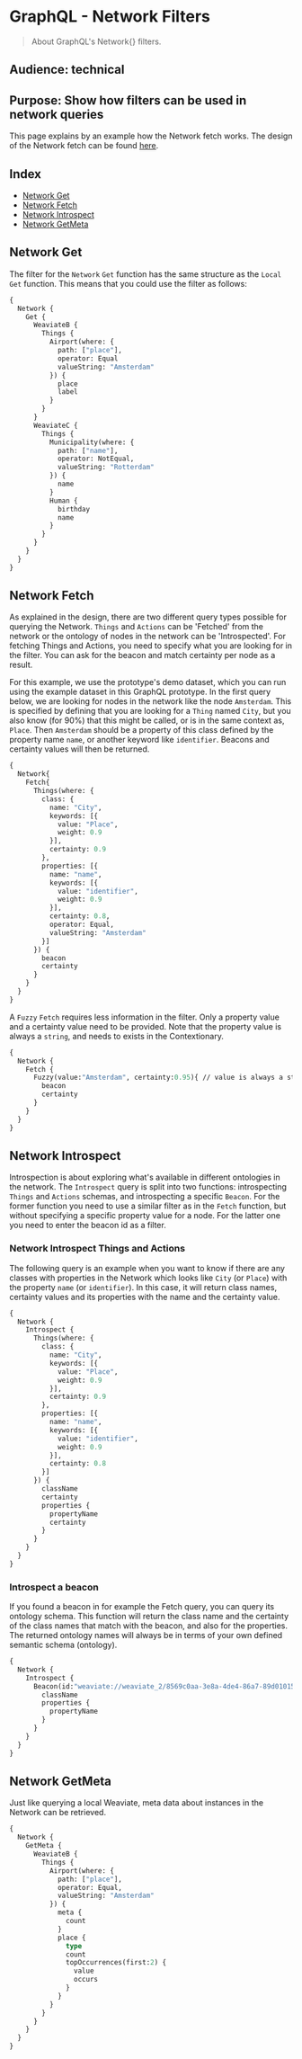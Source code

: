 # GraphQL - Network Filters

> About GraphQL's Network{} filters.

## Audience: technical

## Purpose: Show how filters can be used in network queries

This page explains by an example how the Network fetch works. The design of the Network fetch can be found [here](https://github.com/SeMI-network/weaviate-graphql-prototype/wiki/Website:-GraphQL-Network).

## Index
- [Network Get](#network-get)
- [Network Fetch](#network-fetch)
- [Network Introspect](#network-introspect)
- [Network GetMeta](#network-getmeta)


## Network Get
The filter for the `Network` `Get` function has the same structure as the `Local` `Get` function. This means that you could use the filter as follows:

```graphql
{
  Network {
    Get {
      WeaviateB {
      	Things {
          Airport(where: {
            path: ["place"],
            operator: Equal
            valueString: "Amsterdam"
          }) {
            place
            label
          }
        }
      }
      WeaviateC {
      	Things {
          Municipality(where: {
            path: ["name"],
            operator: NotEqual,
            valueString: "Rotterdam"
          }) {
            name
          }
          Human {
            birthday
            name
          }
        }
      }
    }
  }
}
```


## Network Fetch
As explained in the design, there are two different query types possible for querying the Network. `Things` and `Actions` can be 'Fetched' from the network or the ontology of nodes in the network can be 'Introspected'. For fetching Things and Actions, you  need to specify what you are looking for in the filter. You can ask for the beacon and match certainty per node as a result.

For this example, we use the prototype's demo dataset, which you can run using the example dataset in this GraphQL prototype. 
In the first query below, we are looking for nodes in the network like the node `Amsterdam`. This is specified by defining that you are looking for a `Thing` named `City`, but you also know (for 90%) that this might be called, or is in the same context as, `Place`. Then `Amsterdam` should be a property of this class defined by the property name `name`, or another keyword like `identifier`.
Beacons and certainty values will then be returned.

```graphql
{
  Network{
    Fetch{
      Things(where: {
        class: {
          name: "City",
          keywords: [{
            value: "Place",
            weight: 0.9
          }],
          certainty: 0.9
        },
        properties: [{
          name: "name",
          keywords: [{
            value: "identifier",
            weight: 0.9
          }],
          certainty: 0.8,
          operator: Equal,
          valueString: "Amsterdam"
        }]
      }) {
        beacon
        certainty
      }
    }
  }
}
```

A `Fuzzy` `Fetch` requires less information in the filter. Only a property value and a certainty value need to be provided. Note that the property value is always a `string`, and needs to exists in the Contextionary.

```graphql
{
  Network {
    Fetch {
      Fuzzy(value:"Amsterdam", certainty:0.95){ // value is always a string, because needs to be in contextionary
        beacon
        certainty
      }
    }
  }
}
```

## Network Introspect
Introspection is about exploring what's available in different ontologies in the network. The `Introspect` query is split into two functions: introspecting `Things` and `Actions` schemas, and introspecting a specific `Beacon`. For the former function you need to use a similar filter as in the `Fetch` function, but without specifying a specific property value for a node. For the latter one you need to enter the beacon id as a filter.

### Network Introspect Things and Actions 
The following query is an example when you want to know if there are any classes with properties in the Network which looks like `City` (or `Place`) with the property `name` (or `identifier`). In this case, it will return class names, certainty values and its properties with the name and the certainty value.

```graphql
{
  Network {
    Introspect {
      Things(where: {
        class: {
          name: "City",
          keywords: [{
            value: "Place",
            weight: 0.9
          }],
          certainty: 0.9
        },
        properties: [{
          name: "name",
          keywords: [{
            value: "identifier",
            weight: 0.9
          }],
          certainty: 0.8
        }]
      }) {
        className
        certainty
        properties {
          propertyName
          certainty
        }
      }
    }
  }
}
```

### Introspect a beacon
If you found a beacon in for example the Fetch query, you can query its ontology schema. This function will return the class name and the certainty of the class names that match with the beacon, and also for the properties. The returned ontology names will always be in terms of your own defined semantic schema (ontology). 

```graphql
{
  Network {
    Introspect {
      Beacon(id:"weaviate://weaviate_2/8569c0aa-3e8a-4de4-86a7-89d010152ad1") {
        className
        properties {
          propertyName
        }
      }
    }
  }
}
```

## Network GetMeta
Just like querying a local Weaviate, meta data about instances in the Network can be retrieved. 

```graphql
{
  Network {
    GetMeta {
      WeaviateB {
      	Things {
          Airport(where: {
            path: ["place"],
            operator: Equal,
            valueString: "Amsterdam"
          }) {
            meta {
              count
            }
            place {
              type
              count
              topOccurrences(first:2) {
                value
                occurs
              }
            }
          }
        }
      }
    }
  }
}
```